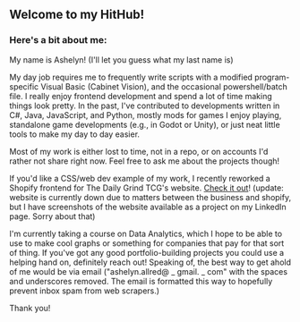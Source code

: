 ## Welcome to my HitHub!
### Here's a bit about me:

My name is Ashelyn! (I'll let you guess what my last name is)

My day job requires me to frequently write scripts with a modified program-specific Visual Basic (Cabinet Vision), and the occasional powershell/batch file. 
I really enjoy frontend development and spend a lot of time making things look pretty. In the past, I've contributed to developments written in C#, Java, JavaScript, and Python, 
mostly mods for games I enjoy playing, standalone game developments (e.g., in Godot or Unity), or just neat little tools to make my day to day easier.

Most of my work is either lost to time, not in a repo, or on accounts I'd rather not share right now. Feel free to ask me about the projects though!

If you'd like a CSS/web dev example of my work, I recently reworked a Shopify frontend for The Daily Grind TCG's website. [Check it out](https://www.thedailygrindtcg.com)! (update: website is currently down due to matters between the business and shopify, but I have screenshots of the website available as a project on my LinkedIn page. Sorry about that)

I'm currently taking a course on Data Analytics, which I hope to be able to use to make cool graphs or something for companies that pay for that sort of thing.
If you've got any good portfolio-building projects you could use a helping hand on, definitely reach out!
Speaking of, the best way to get ahold of me would be via email ("ashelyn.allred@ _ gmail. _ com" with the spaces and underscores removed. The email is formatted this way to hopefully prevent inbox spam from web scrapers.)

Thank you!
